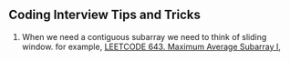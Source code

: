 ## Coding Interview Tips and Tricks

1. When we need a contiguous subarray we need to think of sliding window. for example, <a href="https://leetcode.com/problems/maximum-average-subarray-i/description/?envType=problem-list-v2&envId=sliding-window">LEETCODE 643. Maximum Average Subarray I</a>, 
